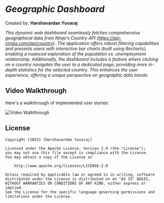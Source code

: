 # *Geographic Dashboard*

Created by: **Harshavardan Yuvaraj**

*This dynamic web dashboard seamlessly fetches comprehensive geographical data from Ninja's Country API (https://api-ninjas.com/api/country). The application offers robust filtering capabilities and presents users with interactive bar charts (built using Recharts), enabling a nuanced exploration of the population vs. unemployment relationship. Additionally, the dashboard includes a feature where clicking on a country navigates the user to a dedicated page, providing more in-depth statistics for the selected country. This enhances the user experience, offering a unique perspective on geographic data trends.*

## Video Walkthrough

Here's a walkthrough of implemented user stories:

<img src='./private/Project-6-Demo.gif' title='Video Walkthrough' width='' alt='Video Walkthrough' />

## License

    Copyright [2023] [Harshavardan Yuvaraj]

    Licensed under the Apache License, Version 2.0 (the "License");
    you may not use this file except in compliance with the License.
    You may obtain a copy of the License at

        http://www.apache.org/licenses/LICENSE-2.0

    Unless required by applicable law or agreed to in writing, software
    distributed under the License is distributed on an "AS IS" BASIS,
    WITHOUT WARRANTIES OR CONDITIONS OF ANY KIND, either express or implied.
    See the License for the specific language governing permissions and
    limitations under the License.
